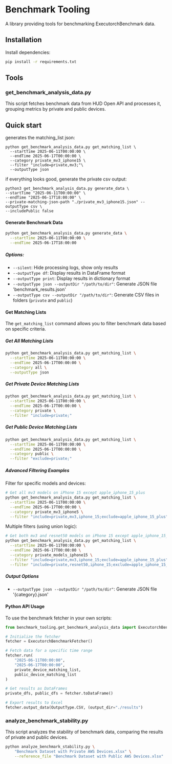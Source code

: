 # Benchmark Tooling

A library providing tools for benchmarking ExecutorchBenchmark data.

## Installation

Install dependencies:
```bash
pip install -r requirements.txt
```

## Tools

### get_benchmark_analysis_data.py

This script fetches benchmark data from HUD Open API and processes it, grouping metrics by private and public devices.
## Quick start

generates the matching_list json:
```
python get_benchmark_analysis_data.py get_matching_list \
  --startTime 2025-06-11T00:00:00 \
  --endTime 2025-06-17T00:00:00 \
  --category private_mv3_iphone15 \
  --filter "include=private,mv3;"\
  --outputType json
```

if everything looks good, generate the private csv output:
```
python3 get_benchmark_analysis_data.py generate_data \
--startTime "2025-06-11T00:00:00" \
--endTime "2025-06-17T18:00:00" \
--private-matching-json-path "./private_mv3_iphone15.json" --outputType csv \
--includePublic false
```


#### Generate Benchmark Data

```bash
python get_benchmark_analysis_data.py generate_data \
  --startTime 2025-06-11T00:00:00 \
  --endTime 2025-06-17T18:00:00
```

##### Options:
- `--silent`: Hide processing logs, show only results
- `--outputType df`: Display results in DataFrame format
- `--outputType print`: Display results in dictionary format
- `--outputType json --outputDir "/path/to/dir"`: Generate JSON file 'benchmark_results.json'
- `--outputType csv --outputDir "/path/to/dir"`: Generate CSV files in folders (`private` and `public`)

#### Get Matching Lists

The `get_matching_list` command allows you to filter benchmark data based on specific criteria.

##### Get All Matching Lists
```bash
python get_benchmark_analysis_data.py get_matching_list \
  --startTime 2025-06-11T00:00:00 \
  --endTime 2025-06-17T00:00:00 \
  --category all \
  --outputType json
```

##### Get Private Device Matching Lists
```bash
python get_benchmark_analysis_data.py get_matching_list \
  --startTime 2025-06-11T00:00:00 \
  --endTime 2025-06-17T00:00:00 \
  --category private \
  --filter "include=private;"
```

##### Get Public Device Matching Lists
```bash
python get_benchmark_analysis_data.py get_matching_list \
  --startTime 2025-06-11T00:00:00 \
  --endTime 2025-06-17T00:00:00 \
  --category public \
  --filter "exclude=private;"
```

##### Advanced Filtering Examples
Filter for specific models and devices:
```bash
# Get all mv3 models on iPhone 15 except apple_iphone_15_plus
python get_benchmark_analysis_data.py get_matching_list \
  --startTime 2025-06-11T00:00:00 \
  --endTime 2025-06-17T00:00:00 \
  --category private_mv3_iphone5 \
  --filter "include=private,mv3,iphone_15;exclude=apple_iphone_15_plus"
```

Multiple filters (using union logic):
```bash
# Get both mv3 and resnet50 models on iPhone 15 except apple_iphone_15_plus
python get_benchmark_analysis_data.py get_matching_list \
  --startTime 2025-06-11T00:00:00 \
  --endTime 2025-06-17T00:00:00 \
  --category private_models_iphone15 \
  --filter "include=private,mv3,iphone_15;exclude=apple_iphone_15_plus" \
  --filter "include=private,resnet50,iphone_15;exclude=apple_iphone_15_plus"
```

##### Output Options
- `--outputType json --outputDir "/path/to/dir"`: Generate JSON file '{category}.json'

#### Python API Usage

To use the benchmark fetcher in your own scripts:

```python
from benchmark_tooling.get_benchmark_analysis_data import ExecutorchBenchmarkFetcher

# Initialize the fetcher
fetcher = ExecutorchBenchmarkFetcher()

# Fetch data for a specific time range
fetcher.run(
    "2025-06-11T00:00:00",
    "2025-06-17T00:00:00",
    private_device_matching_list,
    public_device_matching_list
)

# Get results as DataFrames
private_dfs, public_dfs = fetcher.toDataFrame()

# Export results to Excel
fetcher.output_data(OutputType.CSV, (output_dir="./results")
```

### analyze_benchmark_stability.py

This script analyzes the stability of benchmark data, comparing the results of private and public devices.

```bash
python analyze_benchmark_stability.py \
    "Benchmark Dataset with Private AWS Devices.xlsx" \
    --reference_file "Benchmark Dataset with Public AWS Devices.xlsx"
```
